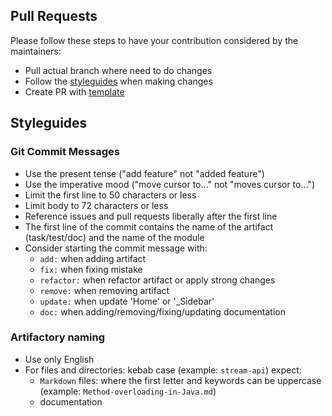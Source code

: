 ## Pull Requests
Please follow these steps to have your contribution considered by the maintainers:
- Pull actual branch where need to do changes
- Follow the [styleguides](#styleguides) when making changes
- Create PR with [template](PULL_REQUEST_TEMPLATE.md)


## Styleguides
### Git Commit Messages
- Use the present tense ("add feature" not "added feature")
- Use the imperative mood ("move cursor to..." not "moves cursor to...")
- Limit the first line to 50 characters or less
- Limit body to 72 characters or less
- Reference issues and pull requests liberally after the first line
- The first line of the commit contains the name of the artifact (task/test/doc) and the name of the module
- Consider starting the commit message with:
    - `add:` when adding artifact
    - `fix:` when fixing mistake
    - `refactor:` when refactor artifact or apply strong changes
    - `remove:` when removing artifact
    - `update:` when update 'Home' or '_Sidebar'
    - `doc:` when adding/removing/fixing/updating documentation

### Artifactory naming
- Use only English
- For files and directories: kebab case (example: `stream-api`) expect:
    - `Markdown` files: where the first letter and keywords can be uppercase (example: `Method-overloading-in-Java.md`)
    - documentation